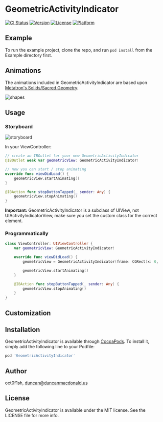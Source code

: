 # GeometricActivityIndicator

[![CI Status](https://img.shields.io/travis/oct0f1sh/GeometricActivityIndicator.svg?style=flat)](https://travis-ci.org/oct0f1sh/GeometricActivityIndicator)
[![Version](https://img.shields.io/cocoapods/v/GeometricActivityIndicator.svg?style=flat)](https://cocoapods.org/pods/GeometricActivityIndicator)
[![License](https://img.shields.io/cocoapods/l/GeometricActivityIndicator.svg?style=flat)](https://cocoapods.org/pods/GeometricActivityIndicator)
[![Platform](https://img.shields.io/cocoapods/p/GeometricActivityIndicator.svg?style=flat)](https://cocoapods.org/pods/GeometricActivityIndicator)

## Example

To run the example project, clone the repo, and run `pod install` from the Example directory first.

## Animations

The animations included in GeometricActivityIndicator are based upon [Metatron's Solids/Sacred Geometry](http://3rddimension.online.fr/metatron_cube.htm).

![shapes](https://media.giphy.com/media/xiNGSBSQ3CWceNyOVW/giphy.gif)

## Usage

### Storyboard

![storyboard](https://media.giphy.com/media/7zlZ9tOBupkRFfHBcY/giphy.gif)

In your ViewController:
```swift
// create an IBOutlet for your new GeometricActivityIndicator
@IBOutlet weak var geometricView: GeometricActivityIndicator!

// now you can start / stop animating
override func viewDidLoad() {
    geometricView.startAnimating()
}

@IBAction func stopButtonTapped(_ sender: Any) {
    geometricView.stopAnimating()
}
```

__Important:__ GeometricActivityIndicator is a subclass of UIView, not UIActivityIndicatorView, make sure you set the custom class for the correct element. 

### Programmatically

```swift
class ViewController: UIViewController {
    var geometricView: GeometricActivityIndicator!

    override func viewDidLoad() {
        geometricView = GeometricActivityIndicator(frame: CGRect(x: 0, y: 0, width: 250, height: 250))

        geometricView.startAnimating()
    }

    @IBAction func stopButtonTapped(_ sender: Any) {
        geometricView.stopAnimating()
    }
}
```

## Customization


## Installation

GeometricActivityIndicator is available through [CocoaPods](https://cocoapods.org). To install
it, simply add the following line to your Podfile:

```ruby
pod 'GeometricActivityIndicator'
```

## Author

oct0f1sh, duncan@duncanmacdonald.us

## License

GeometricActivityIndicator is available under the MIT license. See the LICENSE file for more info.
